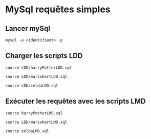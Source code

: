 # MySql requêtes simples

## Lancer mySql

```
mysql -u <identifient> -p
```

## Charger les scripts LDD
```
source LDD/harryPotterLDD.sql
```
```
source LDD/marioKartLDD.sql
```
```
source LDD/zeldaLDD.sql
```

## Exécuter les requêtes avec les scripts LMD
```
source harryPotterLMD.sql
```
```
source LDD/marioKartLMD.sql
```
```
source zeldaLMD.sql
```